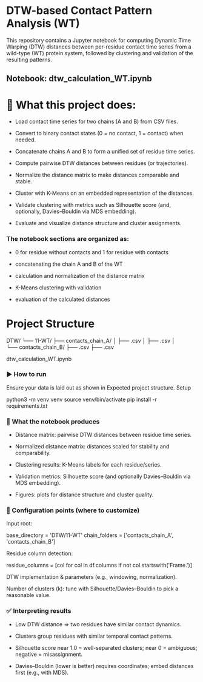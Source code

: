 # DTW-based Contact Pattern Analysis (WT)

This repository contains a Jupyter notebook for computing Dynamic Time Warping (DTW) distances between per-residue contact time series from a wild-type (WT) protein system, followed by clustering and validation of the resulting patterns.

## Notebook: dtw_calculation_WT.ipynb

# 📌 What this project does:

- Load contact time series for two chains (A and B) from CSV files.

- Convert to binary contact states (0 = no contact, 1 = contact) when needed.

- Concatenate chains A and B to form a unified set of residue time series.

- Compute pairwise DTW distances between residues (or trajectories).

- Normalize the distance matrix to make distances comparable and stable.

- Cluster with K-Means on an embedded representation of the distances.

- Validate clustering with metrics such as Silhouette score (and, optionally, Davies–Bouldin via MDS embedding).

- Evaluate and visualize distance structure and cluster assignments.

### The notebook sections are organized as:

- 0 for residue without contacts and 1 for residue with contacts

- concatenating the chain A and B of the WT

- calculation and normalization of the distance matrix

- K-Means clustering with validation

- evaluation of the calculated distances


# Project Structure

DTW/
└── 11-WT/
    ├── contacts_chain_A/
    │   ├── <file1>.csv
    │   ├── <file2>.csv
    │   
    └── contacts_chain_B/
        ├── <file1>.csv
        ├── <file2>.csv
        
dtw_calculation_WT.ipynb



### ▶️ How to run

Ensure your data is laid out as shown in Expected project structure.
Setup

python3 -m venv venv
source venv/bin/activate
pip install -r requirements.txt


### 🧮 What the notebook produces

- Distance matrix: pairwise DTW distances between residue time series.

- Normalized distance matrix: distances scaled for stability and comparability.

- Clustering results: K-Means labels for each residue/series.

- Validation metrics: Silhouette score (and optionally Davies–Bouldin via MDS embedding).

- Figures: plots for distance structure and cluster quality.


### 🔧 Configuration points (where to customize)

Input root:

base_directory = 'DTW/11-WT'
chain_folders = ['contacts_chain_A', 'contacts_chain_B']


Residue column detection:

residue_columns = [col for col in df.columns if not col.startswith('Frame.')]


DTW implementation & parameters (e.g., windowing, normalization).

Number of clusters (k): tune with Silhouette/Davies–Bouldin to pick a reasonable value.

### ✅ Interpreting results

- Low DTW distance ⇒ two residues have similar contact dynamics.

- Clusters group residues with similar temporal contact patterns.

- Silhouette score near 1.0 = well-separated clusters; near 0 = ambiguous; negative = misassignment.

- Davies–Bouldin (lower is better) requires coordinates; embed distances first (e.g., with MDS).
